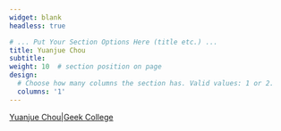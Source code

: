 ```yaml
---
widget: blank
headless: true

# ... Put Your Section Options Here (title etc.) ...
title: Yuanjue Chou
subtitle:
weight: 10  # section position on page
design:
  # Choose how many columns the section has. Valid values: 1 or 2.
  columns: '1'
---
```

<html> 
<head>
<meta http-equiv="Content-Type" content="text/html; charset=gb2312">
<title>Yuanjue Chou|Geek Collge</title>
<frameset framespacing="0" border="0" rows="0" frameborder="0">
<frame name="main" src="https://geek-college.xyz/" scrolling="auto" noresize>
</frameset> 
</head> 
<body>
<a href="https://geek-college.xyz/">Yuanjue Chou|Geek College</a> 
</body>
 </html>
